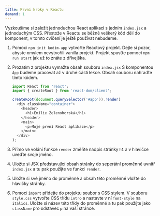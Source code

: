 ```yaml
---
title: První kroky v Reactu
demand: 1
---
```


Vyzkoušíme si založit jednoduchou React aplikaci s jedním `index.jsx` a jednoduchým CSS. Přestože v Reactu se běžně veškerý kód dělí do komponent, v tomto cvičení je ještě používat nebudeme.

1. Pomocí `npm init kodim-app` vytvořte Reactový projekt. Dejte si pozor, abyste omylem nevytvořili vanilla projekt. Projekt spusťte pomocí `npm run start` jak už to znáte z dřívejška.
1. Prozatím z projektu vymažte obsah souboru `index.jsx` S komponentou `App` budeme pracovat až v druhé části lekce. Obsah souboru nahraďte tímto kódem.

   ```js
   import React from 'react';
   import { createRoot } from 'react-dom/client';

   createRoot(document.querySelector('#app')).render(
     <div className="container">
       <header>
         <h1>Emílie Zelenohorská</h1>
       </header>
       <main>
         <p>Moje první React aplikace</p>
       </main>
     </div>
   );
   ```

1. Přímo ve volání funkce `render` změňte nadpis stránky `h1` a v hlavičce uveďte svoje jméno.
1. Uložte si JSX představující obsah stránky do seperátní proměnné uvnitř `index.jsx` a tu pak použíjte ve funkci `render`.
1. Uložte si své jméno do proměnné a obsah této proměnné vložte do hlavičky stránky.
1. Pomocí `import` přidejte do projektu soubor s CSS stylem. V souboru `style.css` vytvořte CSS třídu `intro` a nastavte v ní `font-style` na `italics`. Uložte si název této třídy do proměnné a tu pak použíjte jako `className` pro odstavec `p` na vaší stránce.
